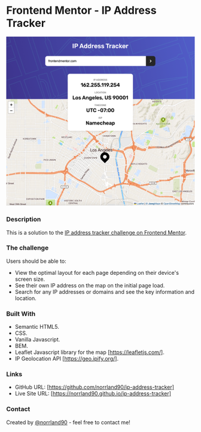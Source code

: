 # Frontend Mentor - IP Address Tracker

![screenshot](assets/images/screenshot.png)

### Description

This is a solution to the [IP address tracker challenge on Frontend Mentor](https://www.frontendmentor.io/challenges/ip-address-tracker-I8-0yYAH0).

### The challenge

Users should be able to:

- View the optimal layout for each page depending on their device's screen size.
- See their own IP address on the map on the initial page load.
- Search for any IP addresses or domains and see the key information and location.

### Built With

- Semantic HTML5.
- CSS.
- Vanilla Javascript.
- BEM.
- Leaflet Javascript library for the map [https://leafletjs.com/].
- IP Geolocation API [https://geo.ipify.org/].

### Links

- GitHub URL: [https://github.com/norrland90/ip-address-tracker]
- Live Site URL: [https://norrland90.github.io/ip-address-tracker]

### Contact

Created by [@norrland90](https://github.com/norrland90) - feel free to contact me!
